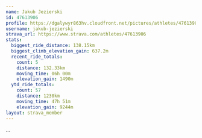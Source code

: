 ```yaml
---
name: Jakub Jezierski
id: 47613906
profile: https://dgalywyr863hv.cloudfront.net/pictures/athletes/47613906/14681924/1/large.jpg
username: jakub-jezierski
strava_url: https://www.strava.com/athletes/47613906
stats:
  biggest_ride_distance: 138.15km
  biggest_climb_elevation_gain: 637.2m
  recent_ride_totals:
    count: 5
    distance: 132.33km
    moving_time: 06h 00m
    elevation_gain: 1490m
  ytd_ride_totals:
    count: 57
    distance: 1230km
    moving_time: 47h 51m
    elevation_gain: 9244m
layout: strava_member
--- 
```

...
